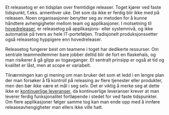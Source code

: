 Et releasetog er en tidsplan over fremtidige releaser. Toget kjører ved faste tidspunkt, f.eks. annenhver uke. Det som da ikke er ferdig blir ikke med på releasen. Noen organisasjoner benytter seg av metoden for å kunne håndtere avhengigheter mellom team og applikasjoner. I motsetning til [hovedreleaser](https://radar.bekk.no/tech2016/prosess-og-kvalitet/hovedreleaser), er releasetog på applikasjons- eller systemnivå, og ikke automatisk på tvers av hele IT-porteføljen. Tradisjonelt produksjonssetter også releasetog hyppigere enn hovedreleaser.

Releasetog fungerer best om teamene i toget har dedikerte ressurser. Om sentrale teammedlemmer bare jobber deltid blir de fort en flaskehals, og man risikerer å gå glipp av togavganger. Et sentralt prinsipp er også at tid og kvalitet er låst, men at scope er variabelt.

Tilnærmingen kan gi mening om man bruker det som et ledd i en lengre plan der man forsøker å få kontroll på releasing av flere tjenester eller produkter, men den bør ikke være et mål i seg selv. Det er viktig å merke seg at dette ikke er [kontinuerlige leveranser](https://radar.bekk.no/tech2016/prosess-og-kvalitet/hovedreleaser), da kontinuerlige leveranser krever at man leverer ferdig funksjonalitet fortløpende i stedet for ved faste tidspunkter. Om flere applikasjoner følger samme tog kan man ende opp med å innføre releaseavhengigheter man ellers ikke ville hatt.